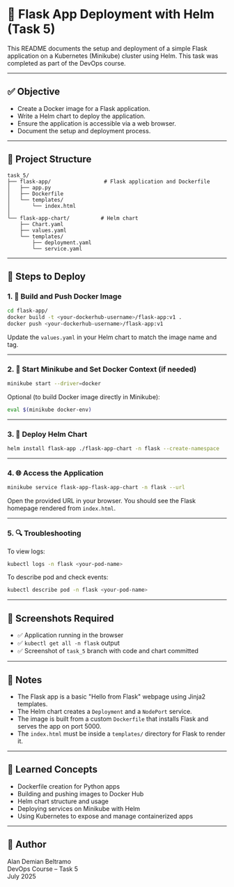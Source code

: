 # 🐍 Flask App Deployment with Helm (Task 5)

This README documents the setup and deployment of a simple Flask application on a Kubernetes (Minikube) cluster using Helm. This task was completed as part of the DevOps course.

---

## ✅ Objective

- Create a Docker image for a Flask application.
- Write a Helm chart to deploy the application.
- Ensure the application is accessible via a web browser.
- Document the setup and deployment process.

---

## 📁 Project Structure

```
task_5/
├── flask-app/                 # Flask application and Dockerfile
│   ├── app.py
│   ├── Dockerfile
│   └── templates/
│       └── index.html
│
└── flask-app-chart/          # Helm chart
    ├── Chart.yaml
    ├── values.yaml
    └── templates/
        ├── deployment.yaml
        └── service.yaml
```

---

## 🚀 Steps to Deploy

### 1. 🐳 Build and Push Docker Image

```bash
cd flask-app/
docker build -t <your-dockerhub-username>/flask-app:v1 .
docker push <your-dockerhub-username>/flask-app:v1
```

Update the `values.yaml` in your Helm chart to match the image name and tag.

---

### 2. 🧪 Start Minikube and Set Docker Context (if needed)

```bash
minikube start --driver=docker
```

Optional (to build Docker image directly in Minikube):

```bash
eval $(minikube docker-env)
```

---

### 3. 🧭 Deploy Helm Chart

```bash
helm install flask-app ./flask-app-chart -n flask --create-namespace
```

---

### 4. 🌐 Access the Application

```bash
minikube service flask-app-flask-app-chart -n flask --url
```

Open the provided URL in your browser. You should see the Flask homepage rendered from `index.html`.

---

### 5. 🔍 Troubleshooting

To view logs:

```bash
kubectl logs -n flask <your-pod-name>
```

To describe pod and check events:

```bash
kubectl describe pod -n flask <your-pod-name>
```

---

## 📸 Screenshots Required

- ✅ Application running in the browser
- ✅ `kubectl get all -n flask` output
- ✅ Screenshot of `task_5` branch with code and chart committed

---

## 📝 Notes

- The Flask app is a basic "Hello from Flask" webpage using Jinja2 templates.
- The Helm chart creates a `Deployment` and a `NodePort` service.
- The image is built from a custom `Dockerfile` that installs Flask and serves the app on port 5000.
- The `index.html` must be inside a `templates/` directory for Flask to render it.

---

## 🧠 Learned Concepts

- Dockerfile creation for Python apps
- Building and pushing images to Docker Hub
- Helm chart structure and usage
- Deploying services on Minikube with Helm
- Using Kubernetes to expose and manage containerized apps

---

## 🧑 Author

Alan Demian Beltramo  
DevOps Course – Task 5  
July 2025
